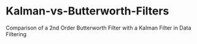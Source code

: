 # Kalman-vs-Butterworth-Filters
Comparison of a 2nd Order Butterworth Filter with a Kalman Filter in Data Filtering
